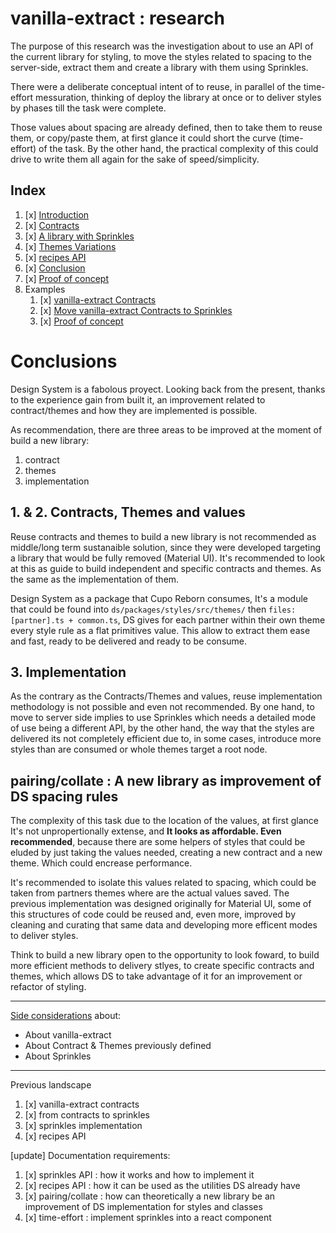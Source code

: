 # vanilla-extract : research

The purpose of this research was the investigation about to use an API of the current library for styling, to move the styles related to spacing to the server-side, extract them and create a library with them using Sprinkles.

There were a deliberate conceptual intent of to reuse, in parallel of the time-effort messuration, thinking of deploy the library at once or to deliver styles by phases till the task were complete.

Those values about spacing are already defined, then to take them to reuse them, or copy/paste them, at first glance it could short the curve (time-effort) of the task. By the other hand, the practical complexity of this could drive to write them all again for the sake of speed/simplicity.

## Index

1. [x] [Introduction](intro.md)
2. [x] [Contracts](contracts.md)
3. [x] [A library with Sprinkles](library-with-Sprinkles.md)
4. [x] [Themes Variations](themes-variations.md)
5. [x] [recipes API](recipes-API.md)
6. [x] [Conclusion](#conclusions)
7. [x] [Proof of concept](https://nextreact-iota.vercel.app/)
8. Examples
   1. [x] [vanilla-extract Contracts](examples/vanilla-extract-Contracts/README.md)
   2. [x] [Move vanilla-extract Contracts to Sprinkles](examples/move-Contracts-to-Sprinkles/README.md)
   3. [x] [Proof of concept](https://github.com/laugsg/nextreact)

# Conclusions

Design System is a fabolous proyect. Looking back from the present, thanks to the experience gain from built it, an improvement related to contract/themes and how they are implemented is possible.

As recommendation, there are three areas to be improved at the moment of build a new library:

1. contract
2. themes
3. implementation

## 1. & 2. Contracts, Themes and values

Reuse contracts and themes to build a new library is not recommended as middle/long term sustanaible solution, since they were developed targeting a library that would be fully removed (Material UI). It's recommended to look at this as guide to build independent and specific contracts and themes. As the same as the implementation of them.

Design System as a package that Cupo Reborn consumes, It's a module that could be found into `ds/packages/styles/src/themes/` then `files:[partner].ts + common.ts`, DS gives for each partner within their own theme every style rule as a flat primitives value. This allow to extract them ease and fast, ready to be delivered and ready to be consume.

## 3. Implementation

As the contrary as the Contracts/Themes and values, reuse implementation methodology is not possible and even not recommended. By one hand, to move to server side implies to use Sprinkles which needs a detailed mode of use being a different API, by the other hand, the way that the styles are delivered its not completely efficient due to, in some cases, introduce more styles than are consumed or whole themes target a root node.


## pairing/collate : A new library as improvement of DS spacing rules

The complexity of this task due to the location of the values, at first glance It's not unpropertionally extense, and **It looks as affordable. Even recommended**, because there are some helpers of styles that could be eluded by just taking the values needed, creating a new contract and a new theme. Which could encrease performance.

It's recommended to isolate this values related to spacing, which could be taken from partners themes where are the actual values saved. The previous implementation was designed originally for Material UI, some of this structures of code could be reused and, even more, improved by cleaning and curating that same data and developing more efficent modes to deliver styles.

Think to build a new library open to the opportunity to look foward, to build more efficient methods to delivery stlyes, to create specific contracts and themes, which allows DS to take advantage of it for an improvement or refactor of styling.

---

[Side considerations](side-considerations.md) about:

* About vanilla-extract
* About Contract & Themes previously defined
* About Sprinkles

---

Previous landscape

1. [x] vanilla-extract contracts
2. [x] from contracts to sprinkles
3. [x] sprinkles implementation
4. [x] recipes API

[update] Documentation requirements:

1. [x] sprinkles API : how it works and how to implement it
2. [x] recipes API : how it can be used as the utilities DS already have
3. [x] pairing/collate : how can theoretically a new library be an improvement of DS implementation for styles and classes
4. [x] time-effort : implement sprinkles into a react component

